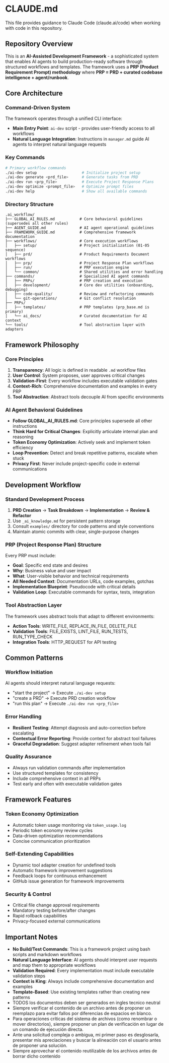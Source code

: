 # CLAUDE.md

This file provides guidance to Claude Code (claude.ai/code) when working with code in this repository.

## Repository Overview

This is an **AI-Assisted Development Framework** - a sophisticated system that enables AI agents to build production-ready software through structured workflows and templates. The framework uses a **PRP (Product Requirement Prompt) methodology** where **PRP = PRD + curated codebase intelligence + agent/runbook**.

## Core Architecture

### Command-Driven System
The framework operates through a unified CLI interface:
- **Main Entry Point**: `ai-dev` script - provides user-friendly access to all workflows
- **Natural Language Integration**: Instructions in `manager.md` guide AI agents to interpret natural language requests

### Key Commands
```bash
# Primary workflow commands
./ai-dev setup                    # Initialize project setup
./ai-dev generate <prd_file>      # Generate tasks from PRD
./ai-dev run <prp_file>           # Execute Project Response Plans
./ai-dev optimize <prompt_file>   # Optimize prompt files
./ai-dev help                     # Show all available commands
```

### Directory Structure
```
.ai_workflow/
├── GLOBAL_AI_RULES.md           # Core behavioral guidelines (supersedes all other rules)
├── AGENT_GUIDE.md               # AI agent operational guidelines
├── FRAMEWORK_GUIDE.md           # Comprehensive framework documentation
├── workflows/                   # Core execution workflows
│   ├── setup/                   # Project initialization (01-05 sequence)
│   ├── prd/                     # Product Requirements Document workflows
│   ├── prp/                     # Project Response Plan workflows
│   ├── run/                     # PRP execution engine
│   └── common/                  # Shared utilities and error handling
├── commands/                    # Specialized AI agent commands
│   ├── PRPs/                    # PRP creation and execution
│   ├── development/             # Core dev utilities (onboarding, debugging)
│   ├── code-quality/            # Review and refactoring commands
│   └── git-operations/          # Git conflict resolution
├── PRPs/
│   ├── templates/               # PRP templates (prp_base.md is primary)
│   └── ai_docs/                 # Curated documentation for AI context
└── tools/                       # Tool abstraction layer with adapters
```

## Framework Philosophy

### Core Principles
1. **Transparency**: All logic is defined in readable `.md` workflow files
2. **User Control**: System proposes, user approves critical changes
3. **Validation-First**: Every workflow includes executable validation gates
4. **Context-Rich**: Comprehensive documentation and examples in every PRP
5. **Tool Abstraction**: Abstract tools decouple AI from specific environments

### AI Agent Behavioral Guidelines
- **Follow GLOBAL_AI_RULES.md**: Core principles supersede all other instructions
- **Think Hard for Critical Changes**: Explicitly articulate internal plan and reasoning
- **Token Economy Optimization**: Actively seek and implement token efficiency
- **Loop Prevention**: Detect and break repetitive patterns, escalate when stuck
- **Privacy First**: Never include project-specific code in external communications

## Development Workflow

### Standard Development Process
1. **PRD Creation** → **Task Breakdown** → **Implementation** → **Review & Refactor**
2. Use `_ai_knowledge.md` for persistent pattern storage
3. Consult `examples/` directory for code patterns and style conventions
4. Maintain atomic commits with clear, single-purpose changes

### PRP (Project Response Plan) Structure
Every PRP must include:
- **Goal**: Specific end state and desires
- **Why**: Business value and user impact  
- **What**: User-visible behavior and technical requirements
- **All Needed Context**: Documentation URLs, code examples, gotchas
- **Implementation Blueprint**: Pseudocode with critical details
- **Validation Loop**: Executable commands for syntax, tests, integration

### Tool Abstraction Layer
The framework uses abstract tools that adapt to different environments:
- **Action Tools**: WRITE_FILE, REPLACE_IN_FILE, DELETE_FILE
- **Validation Tools**: FILE_EXISTS, LINT_FILE, RUN_TESTS, RUN_TYPE_CHECK
- **Integration Tools**: HTTP_REQUEST for API testing

## Common Patterns

### Workflow Initiation
AI agents should interpret natural language requests:
- "start the project" → Execute `./ai-dev setup`
- "create a PRD" → Execute PRD creation workflow
- "run this plan" → Execute `./ai-dev run <prp_file>`

### Error Handling
- **Resilient Testing**: Attempt diagnosis and auto-correction before escalating
- **Contextual Error Reporting**: Provide context for abstract tool failures
- **Graceful Degradation**: Suggest adapter refinement when tools fail

### Quality Assurance
- Always run validation commands after implementation
- Use structured templates for consistency
- Include comprehensive context in all PRPs
- Test early and often with executable validation gates

## Framework Features

### Token Economy Optimization
- Automatic token usage monitoring via `token_usage.log`
- Periodic token economy review cycles
- Data-driven optimization recommendations
- Concise communication prioritization

### Self-Extending Capabilities
- Dynamic tool adapter creation for undefined tools
- Automatic framework improvement suggestions
- Feedback loops for continuous enhancement
- GitHub issue generation for framework improvements

### Security & Control
- Critical file change approval requirements
- Mandatory testing before/after changes
- Rapid rollback capabilities
- Privacy-focused external communications

## Important Notes

- **No Build/Test Commands**: This is a framework project using bash scripts and markdown workflows
- **Natural Language Interface**: AI agents should interpret user requests and map them to appropriate workflows
- **Validation Required**: Every implementation must include executable validation steps
- **Context is King**: Always include comprehensive documentation and examples
- **Template-Based**: Use existing templates rather than creating new patterns
- TODOS los documentos deben ser generados en ingles tecnico neutral
- Siempre verificar el contenido de un archivo antes de proponer un reemplazo para evitar fallos por diferencias de espacios en blanco.
- Para operaciones críticas del sistema de archivos (como renombrar o mover directorios), siempre proponer un plan de verificación en lugar de un comando de ejecución directa.
- Ante una solicitud compleja o ambigua, mi primer paso es desglosarla, presentar mis apreciaciones y buscar la alineación con el usuario antes de proponer una solución.
- Siempre aprovechar el contenido reutilizable de los archivos antes de borrar dicho contenido